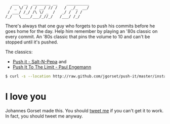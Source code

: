        ___  __  ________ __    __________
      / _ \/ / / / __/ // /   /  _/_  __/
     / ___/ /_/ /\ \/ _  /   _/ /  / /
    /_/   \____/___/_//_/   /___/ /_/

There's always that one guy who forgets to push his commits before he goes
home for the day. Help him remember by playing an '80s classic on every commit. An
'80s classic that pins the volume to 10 and can't be stopped until it's pushed.

The classics:
* [Push it - Salt-N-Pepa](http://www.youtube.com/watch?v=YleXlgHI1oM) and
* [Push It To The Limit - Paul Engemann](https://www.youtube.com/watch?v=KO2VIuDHzxM)

```sh
$ curl -s --location http://raw.github.com/jgorset/push-it/master/install.sh | sh
```

# I love you

Johannes Gorset made this. You should [tweet me](http://twitter.com/jgorset>) if you can't get it
to work. In fact, you should tweet me anyway.
